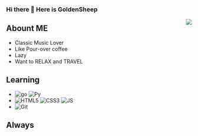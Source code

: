 ### Hi there 👋 Here is GoldenSheep

<img align="right" src='https://github-readme-stats.vercel.app/api?username=GoldenSheep402&count_private=true&show_icons=true&theme=tokyonight&include_all_commits=true'/>

## Abount ME
- Classic Music Lover
- Like Pour-over coffee 
- Lazy 
- Want to RELAX and TRAVEL


## Learning
- ![go](https://img.shields.io/badge/Golang-333333?style=flat&logo=go) ![Py](https://img.shields.io/badge/-Python-333333?style=flat&logo=python)
- ![HTML5](https://img.shields.io/badge/HTML5-333333?style=flat&logo=HTML5) ![CSS3](https://img.shields.io/badge/CSS3-333333?style=flat&logo=CSS3) ![JS](https://img.shields.io/badge/JS-333333?style=flat&logo=JavaScript)
- ![Git](https://img.shields.io/badge/Git-333333?style=flat&logo=git)

## Always
